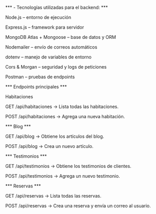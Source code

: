 *** - Tecnologías utilizadas para el backend: ***

Node.js – entorno de ejecución

Express.js – framework para servidor

MongoDB Atlas + Mongoose – base de datos y ORM

Nodemailer – envío de correos automáticos

dotenv – manejo de variables de entorno

Cors & Morgan – seguridad y logs de peticiones

Postman – pruebas de endpoints

*** Endpoints principales ***

Habitaciones

GET /api/habitaciones → Lista todas las habitaciones.

POST /api/habitaciones → Agrega una nueva habitación.

 *** Blog ***

GET /api/blog → Obtiene los artículos del blog.

POST /api/blog → Crea un nuevo artículo.

 *** Testimonios ***

GET /api/testimonios → Obtiene los testimonios de clientes.

POST /api/testimonios → Agrega un nuevo testimonio.

*** Reservas ***

GET /api/reservas → Lista todas las reservas.

POST /api/reservas → Crea una reserva y envía un correo al usuario.

